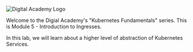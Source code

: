 ![Digital Academy Logo](/sylus/courses/kubernetes-fundamentals-2/module-4/assets/digital-academy-logo.png)

Welcome to the Digial Academy's "Kubernetes Fundamentals" series. This is Module 5 - Introduction to Ingresses.

In this lab, we will learn about a higher level of abstraction of Kubernetes Services.
